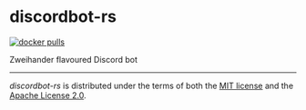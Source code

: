 # discordbot-rs

[![docker pulls]][docker hub url]

Zweihander flavoured Discord bot

---

_discordbot-rs_ is distributed under the terms of both the [MIT license](LICENSE-MIT) and the [Apache License 2.0](LICENSE-APACHE).

[docker pulls]: https://badgen.net/docker/pulls/pbzweihander/discordbot
[docker hub url]: https://hub.docker.com/r/pbzweihander/discordbot

